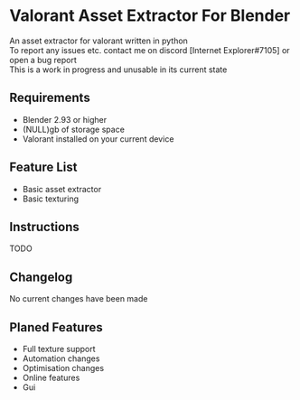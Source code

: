 # Valorant Asset Extractor For Blender

An asset extractor for valorant written in python
<br>
To report any issues etc. contact me on discord [Internet Explorer#7105] or open a bug report
<br>
This is a work in progress and unusable in its current state

## Requirements

- Blender 2.93 or higher
- (NULL)gb of storage space
- Valorant installed on your current device 

## Feature List

- Basic asset extractor
- Basic texturing

## Instructions

TODO

## Changelog

No current changes have been made

## Planed Features

- Full texture support
- Automation changes
- Optimisation changes
- Online features
- Gui